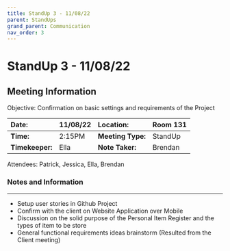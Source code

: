 ```yaml
---
title: StandUp 3 - 11/08/22
parent: StandUps
grand_parent: Communication
nav_order: 3
---
```

# StandUp 3 - 11/08/22
## Meeting Information

 Objective:	Confirmation on basic settings and requirements of the Project


| __Date:__         | 11/08/22      | __Location:__     | Room 131      |
|:------------------|:--------------|:------------------|:--------------|
| __Time:__         | 2:15PM        | __Meeting Type:__ | StandUp       |
| __Timekeeper:__   | Ella          | __Note Taker:__   | Brendan       |


Attendees:	Patrick, Jessica, Ella, Brendan


### __Notes and Information__
--------------------------------------------------------------------------------
- Setup user stories in Github Project 
- Confirm with the client on Website Application over Mobile 
- Discussion on the solid purpose of the Personal Item Register and the types of item to be store 
- General functional requirements ideas brainstorm (Resulted from the Client meeting)
&nbsp;